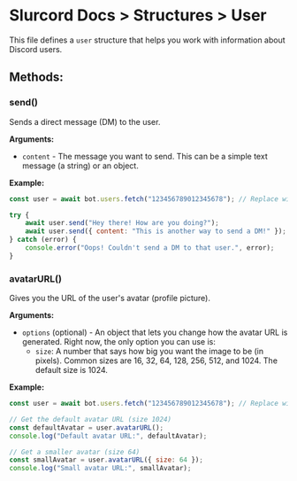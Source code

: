 # Slurcord Docs > Structures > User

This file defines a `user` structure that helps you work with information about Discord users.

## Methods:

### send()
Sends a direct message (DM) to the user.

**Arguments:**
- `content` - The message you want to send. This can be a simple text message (a string) or an object.

**Example:**
```javascript
const user = await bot.users.fetch("123456789012345678"); // Replace with a real user ID

try {
    await user.send("Hey there! How are you doing?");
    await user.send({ content: "This is another way to send a DM!" });
} catch (error) {
    console.error("Oops! Couldn't send a DM to that user.", error);
}
```

### avatarURL()
Gives you the URL of the user's avatar (profile picture).

**Arguments:**
- `options` (optional) - An object that lets you change how the avatar URL is generated. Right now, the only option you can use is:
    - `size`: A number that says how big you want the image to be (in pixels). Common sizes are 16, 32, 64, 128, 256, 512, and 1024. The default size is 1024.

**Example:**
```javascript
const user = await bot.users.fetch("123456789012345678"); // Replace with a real user ID

// Get the default avatar URL (size 1024)
const defaultAvatar = user.avatarURL();
console.log("Default avatar URL:", defaultAvatar);

// Get a smaller avatar (size 64)
const smallAvatar = user.avatarURL({ size: 64 });
console.log("Small avatar URL:", smallAvatar);
```